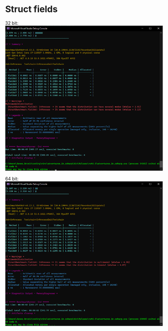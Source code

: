 ﻿# Struct fields

32 bit:
![Benchmark result x86](fields_benchmark_x86.png?raw=true "Benchmark result x86")

64 bit:
![Benchmark result x64](fields_benchmark_x64.png?raw=true "Benchmark result x64")

